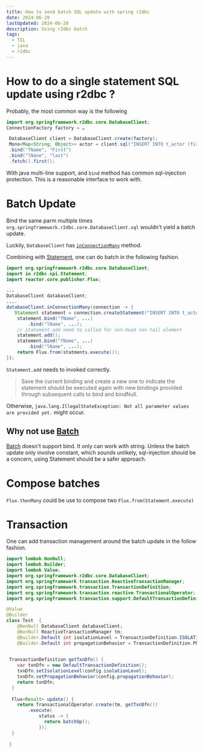 ```yaml
---
title: How to send batch SQL update with spring r2dbc
date: 2024-06-20
lastUpdated: 2024-06-20
description: Using r2dbc batch
tags:
  - TIL
  - java
  - r2dbc
---
```


# How to do a single statement SQL update using r2dbc ?
Probably, the most common way is the following
```java
import org.springframework.r2dbc.core.DatabaseClient;
ConnectionFactory factory = …

 DatabaseClient client = DatabaseClient.create(factory);
 Mono<Map<String, Object>> actor = client.sql("INSERT INTO t_actor (first_name, last_name ) VALUES (:fName, :lName")
 .bind("fName", "First")
 .bind("lNane", "last")
 .fetch().first();
```

With java multi-line support, and `bind` method has common sql-injection protection. This is a reasonable interface to work with.

# Batch Update

Bind the same parm multiple times  `org.springframework.r2dbc.core.DatabaseClient.sql` wouldn't yield a batch update.

Luckily, `DatabaseClient` has [`inConnectionMany`](https://docs.spring.io/spring-framework/docs/current/javadoc-api/org/springframework/r2dbc/core/ConnectionAccessor.html#inConnectionMany(java.util.function.Function)) method.

Combining with [Statement](https://r2dbc.io/spec/1.0.0.RELEASE/api/io/r2dbc/spi/Statement.html), one can do batch in the following fashion.

```java
import org.springframework.r2dbc.core.DatabaseClient;
import io.r2dbc.spi.Statement;
import reactor.core.publisher.Flux;

...
DatabaseClient databaseClient;
....
databaseClient.inConnectionMany(connection -> {
   Statement statement = connection.createStatement("INSERT INTO t_actor (first_name, last_name ) VALUES (?fName, ?lName"));
    statement.bind("fName", ...)
        .bind("lName", ...);
    // statement.add need to called for non-head non-tail element
    statement.add();
    statement.bind("fName", ...)
        .bind("lName", ...);
    return Flux.from(statments.execute());
});
```

`Statement.add` needs to invoked correctly.
> Save the current binding and create a new one to indicate the statement should be executed again with new bindings provided through subsequent calls to bind and bindNull.

Otherwise, `java.lang.IllegalStateException: Not all parameter values are provided yet.` might occur.
## Why not use [Batch](https://r2dbc.io/spec/1.0.0.RELEASE/api/io/r2dbc/spi/Batch.html)

[Batch](https://r2dbc.io/spec/1.0.0.RELEASE/api/io/r2dbc/spi/Batch.html) doesn't support bind. It only can work with string. Unless the batch update only involve constant, which sounds unlikely, sql-injection should be a concern, using Statement should be a safer approach.


# Compose batches

`Flux.thenMany` could be use to compose two `Flux.from(Statement.execute)`

# Transaction

One can add transaction management around the batch update in the follow fashion.

```java
import lombok.NonNull;
import lombok.Builder;
import lombok.Value;
import org.springframework.r2dbc.core.DatabaseClient;
import org.springframework.transaction.ReactiveTransactionManager;
import org.springframework.transaction.TransactionDefinition;
import org.springframework.transaction.reactive.TransactionalOperator;
import org.springframework.transaction.support.DefaultTransactionDefinition;

@Value
@Builder
class Test  {
    @NonNull DatabaseClient databaseClient;
    @NonNull ReactiveTransactionManager tm;
    @Builder.Default int isolationLevel = TransactionDefinition.ISOLATION_REPEATABLE_READ;
    @Builder.Default int propagationBehavior = TransactionDefinition.PROPAGATION_REQUIRED;
  

 TransactionDefinition getTxnDfn() {
    var txnDfn = new DefaultTransactionDefinition();
    txnDfn.setIsolationLevel(config.isolationLevel);
    txnDfn.setPropagationBehavior(config.propagationBehavior);
    return txnDfn;
  }
  
  Flux<Result> update() {
    return TransactionalOperator.create(tm, getTxnDfn())
        .execute(
            status -> {
              return batchOp();
            });
  }
 
 }
```

